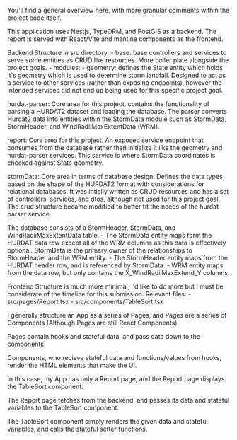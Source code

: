 You'll find a general overview here, with more granular comments within the project code itself.

This application uses Nestjs, TypeORM, and PostGIS as a backend. The report is served with React/Vite and mantine components as the frontend.

Backend Structure in src directory: - base: base controllers and services to serve some entities as CRUD like resources. More boiler plate alongside the project goals. - modules: - geometry: defines the State entity which holds it's geometry which is used to determine storm landfall. Designed to act as a service to other services (rather than exposing endpoints), however the intended services did not end up being used for this specific project goal.

hurdat-parser: Core area for this project. contains the functionality of parsing a HURDAT2 dataset and loading the database.
        The parser converts Hurdat2 data into entities within the StormData module such as StormData, StormHeader, and WindRadiiMaxExtentData (WRM).

report: Core area for this project. An exposed service endpoint that consumes from the database rather than initialize it like the geometry and hurdat-parser services. This service is where StormData coordinates is checked against State geometry.

stormData: Core area in terms of database design. Defines the data types based on the shape of the HURDAT2 format with considerations for relational databases. It was intially written as CRUD resources and has a set of controllers, services, and dtos, although not used for this project goal. The crud structure became modified to better fit the needs of the hurdat-parser service.

The database consists of a StormHeader, StormData, and WindRadiiMaxExtentData table.
            - The StormData entity maps form the HURDAT data row except all of the WRM columns as this data is effectively optional.
            StormData is the primary owner of the relationships to StormHeader and the WRM entity.
            - The StormHeader entity maps from the HURDAT header row, and is referenced by StormData.
            - WRM entity maps from the data row, but only contains the X_WindRadiiMaxExtend_Y columns.

Frontend Structure is much more minimal, i'd like to do more but I must be considerate of the timeline for this submission.
Relevant files: - src/pages/Report.tsx - src/components/TableSort.tsx

I generally structure an App as a series of Pages, and Pages are a series of Components (Although Pages are still React Components).

Pages contain hooks and stateful data, and pass data down to the components

Components, who recieve stateful data and functions/values from hooks, render the HTML elements that make the UI.

In this case, my App has only a Report page, and the Report page displays the TableSort component.

The Report page fetches from the backend, and passes its data and stateful variables to the TableSort component.

The TableSort component simply renders the given data and stateful variables, and calls the stateful setter functions.
